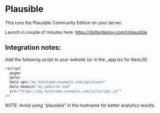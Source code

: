 # Plausible

This runs the Plausible Community Edition on your server.

Launch in couple of minutes here: https://dollardeploy.com/r/plausible

## Integration notes:

Add the following script to your website (or in the \_app.tsx for NextJS)

```js
<script
  async
  defer
  data-api="my.hostname.example.com/api/event"
  data-domain="my.website.com"
  src="https://my.hostname.example.com/js/script.js""
/>
```

NOTE: Avoid using "plausible" in the hostname for better analytics results.
